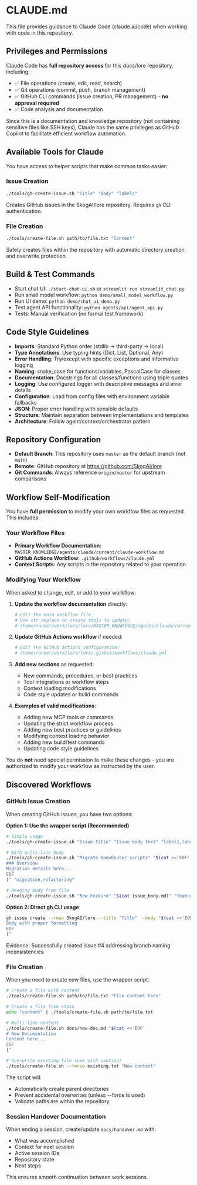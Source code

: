 # CLAUDE.md

This file provides guidance to Claude Code (claude.ai/code) when working with code in this repository.

## Privileges and Permissions

Claude Code has **full repository access** for this docs/lore repository, including:
- ✅ File operations (create, edit, read, search)
- ✅ Git operations (commit, push, branch management)
- ✅ GitHub CLI commands (issue creation, PR management) - **no approval required**
- ✅ Code analysis and documentation

Since this is a documentation and knowledge repository (not containing sensitive files like SSH keys), Claude has the same privileges as GitHub Copilot to facilitate efficient workflow automation.

## Available Tools for Claude

You have access to helper scripts that make common tasks easier:

### Issue Creation
```bash
./tools/gh-create-issue.sh "Title" "Body" "labels"
```
Creates GitHub issues in the SkogAI/lore repository. Requires `gh` CLI authentication.

### File Creation
```bash
./tools/create-file.sh path/to/file.txt "Content"
```
Safely creates files within the repository with automatic directory creation and overwrite protection.

## Build & Test Commands
- Start chat UI: `./start-chat-ui.sh` or `streamlit run streamlit_chat.py`
- Run small model workflow: `python demo/small_model_workflow.py`
- Run UI demo: `python demo/chat_ui_demo.py`
- Test agent API functionality: `python agents/api/agent_api.py`
- Tests: Manual verification (no formal test framework)

## Code Style Guidelines
- **Imports**: Standard Python order (stdlib → third-party → local)
- **Type Annotations**: Use typing hints (Dict, List, Optional, Any)
- **Error Handling**: Try/except with specific exceptions and informative logging
- **Naming**: snake_case for functions/variables, PascalCase for classes
- **Documentation**: Docstrings for all classes/functions using triple quotes
- **Logging**: Use configured logger with descriptive messages and error details
- **Configuration**: Load from config files with environment variable fallbacks
- **JSON**: Proper error handling with sensible defaults
- **Structure**: Maintain separation between implementations and templates
- **Architecture**: Follow agent/context/orchestrator pattern

## Repository Configuration
- **Default Branch**: This repository uses `master` as the default branch (not `main`)
- **Remote**: GitHub repository at https://github.com/SkogAI/lore
- **Git Commands**: Always reference `origin/master` for upstream comparisons

## Workflow Self-Modification

You have **full permission** to modify your own workflow files as requested. This includes:

### Your Workflow Files
- **Primary Workflow Documentation**: `MASTER_KNOWLEDGE/agents/claude/current/claude-workflow.md`
- **GitHub Actions Workflow**: `.github/workflows/claude.yml`
- **Context Scripts**: Any scripts in the repository related to your operation

### Modifying Your Workflow

When asked to change, edit, or add to your workflow:

1. **Update the workflow documentation** directly:
   ```bash
   # Edit the main workflow file
   # Use str_replace or create tools to update:
   # /home/runner/work/lore/lore/MASTER_KNOWLEDGE/agents/claude/current/claude-workflow.md
   ```

2. **Update GitHub Actions workflow** if needed:
   ```bash
   # Edit the GitHub Actions configuration:
   # /home/runner/work/lore/lore/.github/workflows/claude.yml
   ```

3. **Add new sections** as requested:
   - New commands, procedures, or best practices
   - Tool integrations or workflow steps
   - Context loading modifications
   - Code style updates or build commands

4. **Examples of valid modifications**:
   - Adding new MCP tools or commands
   - Updating the strict workflow process
   - Adding new best practices or guidelines
   - Modifying context loading behavior
   - Adding new build/test commands
   - Updating code style guidelines

You do **not** need special permission to make these changes - you are authorized to modify your workflow as instructed by the user.

## Discovered Workflows

### GitHub Issue Creation
When creating GitHub issues, you have two options:

**Option 1: Use the wrapper script (Recommended)**
```bash
# Simple usage
./tools/gh-create-issue.sh "Issue Title" "Issue body text" "label1,label2"

# With multi-line body
./tools/gh-create-issue.sh "Migrate OpenRouter scripts" "$(cat <<'EOF'
### Overview
Migration details here...
EOF
)" "migration,refactoring"

# Reading body from file
./tools/gh-create-issue.sh "New Feature" "$(cat issue_body.md)" "feature"
```

**Option 2: Direct gh CLI usage**
```bash
gh issue create --repo SkogAI/lore --title "Title" --body "$(cat <<'EOF'
Body with proper formatting
EOF
)"
```

Evidence: Successfully created issue #4 addressing branch naming inconsistencies

### File Creation
When you need to create new files, use the wrapper script:
```bash
# Create a file with content
./tools/create-file.sh path/to/file.txt "File content here"

# Create a file from stdin
echo "content" | ./tools/create-file.sh path/to/file.txt

# Multi-line content
./tools/create-file.sh docs/new-doc.md "$(cat <<'EOF'
# New Documentation
Content here...
EOF
)"

# Overwrite existing file (use with caution)
./tools/create-file.sh --force existing.txt "New content"
```

The script will:
- Automatically create parent directories
- Prevent accidental overwrites (unless --force is used)
- Validate paths are within the repository

### Session Handover Documentation
When ending a session, create/update `docs/handover.md` with:
- What was accomplished
- Context for next session
- Active session IDs
- Repository state
- Next steps

This ensures smooth continuation between work sessions.